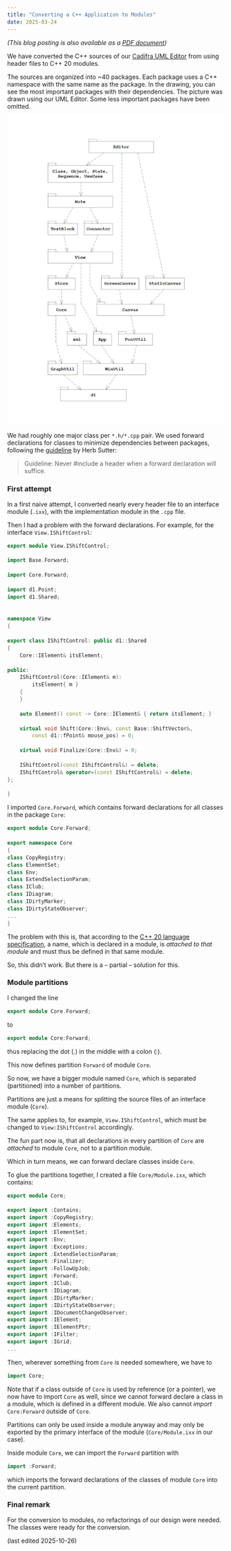 ```yaml
---
title: "Converting a C++ Application to Modules"
date: 2025-03-24
---
```


*(This blog posting is also available as a
[PDF document](https://www.cadifra.com/papers/converting-to-modules.pdf))*

We have converted the C++ sources of our [Cadifra UML Editor](https://cadifra.com)
from using header files to C++ 20 modules.

The sources are organized into ~40 packages. Each package uses a C++ namespace with
the same name as the package. In the drawing, you can see the most important packages
with their dependencies. The picture was drawn using our UML Editor. Some less important
packages have been omitted.

<img src="/assets/cadifra-packages.png" alt="Cadifra Packages" width="800"/>

We had roughly one major class per `*.h/*.cpp` pair. We used forward declarations for
classes to minimize dependencies between packages, following the [guideline](https://herbsutter.com/2013/08/19/gotw-7a-solution-minimizing-compile-time-dependencies-part-1/)
by Herb Sutter:

> Guideline: Never #include a header when a forward declaration will suffice.


### First attempt

In a first naive attempt, I converted nearly every header file to an interface module (`.ixx`),
with the implementation module in the `.cpp` file.

Then I had a problem with the forward declarations. For example, for the interface
`View.IShiftControl`:

```cpp
export module View.IShiftControl;

import Base.Forward;

import Core.Forward;

import d1.Point;
import d1.Shared;


namespace View
{

export class IShiftControl: public d1::Shared
{
    Core::IElement& itsElement;

public:
    IShiftControl(Core::IElement& m):
        itsElement{ m }
    {
    }

    auto Element() const -> Core::IElement& { return itsElement; }

    virtual void Shift(Core::Env&, const Base::ShiftVector&,
        const d1::fPoint& mouse_pos) = 0;

    virtual void Finalize(Core::Env&) = 0;

    IShiftControl(const IShiftControl&) = delete;
    IShiftControl& operator=(const IShiftControl&) = delete;
};

}
```

I imported `Core.Forward`, which contains forward declarations for all classes in
the package `Core`:

```cpp
export module Core.Forward;

export namespace Core
{
class CopyRegistry;
class ElementSet;
class Env;
class ExtendSelectionParam;
class IClub;
class IDiagram;
class IDirtyMarker;
class IDirtyStateObserver;
...
}
```

The problem with this is, that according to the
[C++ 20 language specification](https://eel.is/c++draft/module#unit-7), a name, which
is declared in a module, is *attached to that module* and must thus be defined in that
same module.

So, this didn’t work. But there is a &ndash; partial &ndash; solution for this.


### Module partitions

I changed the line

```cpp
export module Core.Forward;
```

to

```cpp
export module Core:Forward;
```

thus replacing the dot (.) in the middle with a colon (:).

This now defines partition `Forward` of module `Core`.

So now, we have a bigger module named `Core`, which is separated (partitioned) into
a number of partitions.

Partitions are just a means for splitting the source files of an interface module (`Core`).

The same applies to, for example, `View.IShiftControl`, which must be changed to
`View:IShiftControl` accordingly.

The fun part now is, that all declarations in every partition of `Core` are *attached*
to module `Core`, not to a partition module.

Which in turn means, we can forward declare classes inside `Core`.

To glue the partitions together, I created a file `Core/Module.ixx`, which contains:

```cpp
export module Core;

export import :Contains;
export import :CopyRegistry;
export import :Elements;
export import :ElementSet;
export import :Env;
export import :Exceptions;
export import :ExtendSelectionParam;
export import :Finalizer;
export import :FollowUpJob;
export import :Forward;
export import :IClub;
export import :IDiagram;
export import :IDirtyMarker;
export import :IDirtyStateObserver;
export import :IDocumentChangeObserver;
export import :IElement;
export import :IElementPtr;
export import :IFilter;
export import :IGrid;
...
```

Then, wherever something from `Core` is needed somewhere, we have to

```cpp
import Core;
```

Note that if a class outside of `Core` is used by reference (or a pointer),
we now have to import `Core` as well, since we cannot forward declare a class
in a module, which is defined in a different module. We also cannot *import*
`Core:Forward` outside of `Core`.

Partitions can only be used inside a module anyway and may only be exported by
the primary interface of the module (`Core/Module.ixx` in our case).

Inside module `Core`, we can import the `Forward` partition with

```cpp
import :Forward;
```

which imports the forward declarations of the classes of module `Core` into the
current partition.


### Final remark

For the conversion to modules, no refactorings of our design were needed. The
classes were ready for the conversion.


(last edited 2025-10-26)
